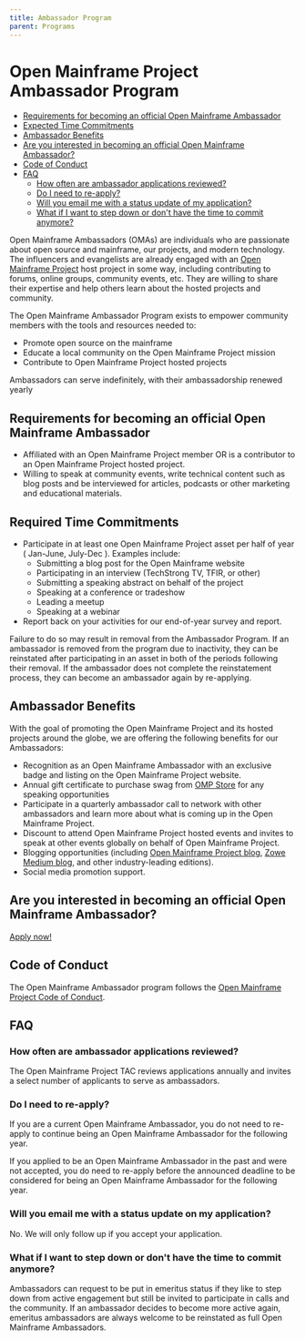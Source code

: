 ```yaml
---
title: Ambassador Program
parent: Programs
---
```

# Open Mainframe Project Ambassador Program

- [Requirements for becoming an official Open Mainframe Ambassador](#requirements-for-becoming-an-official-open-mainframe-ambassador)
- [Expected Time Commitments](#expected-time-commitments)
- [Ambassador Benefits](#ambassador-benefits)
- [Are you interested in becoming an official Open Mainframe Ambassador?](#are-you-interested-in-becoming-an-official-open-mainframe-ambassador)
- [Code of Conduct](#code-of-conduct)
- [FAQ](#faq)
	- [How often are ambassador applications reviewed?](#how-often-are-ambassador-applications-reviewed)
	- [Do I need to re-apply?](#do-i-need-to-re-apply)
	- [Will you email me with a status update of my application?](#will-you-email-me-with-a-status-update-of-my-application)
	- [What if I want to step down or don't have the time to commit anymore?](#what-if-i-want-to-step-down-or-dont-have-the-time-to-commit-anymore)


Open Mainframe Ambassadors (OMAs) are individuals who are passionate about open source and mainframe, our projects, and modern technology.  The influencers and evangelists are already engaged with an [Open Mainframe Project](https://www.openmainframeproject.org/) host project in some way, including contributing to forums, online groups, community events, etc. They are willing to share their expertise and help others learn about the hosted projects and community.

The Open Mainframe Ambassador Program exists to empower community members with the tools and resources needed to:

*   Promote open source on the mainframe
*   Educate a local community on the Open Mainframe Project mission
*   Contribute to Open Mainframe Project hosted projects

Ambassadors can serve indefinitely, with their ambassadorship renewed yearly

## Requirements for becoming an official Open Mainframe Ambassador

*   Affiliated with an Open Mainframe Project member OR is a contributor to an Open Mainframe Project hosted project.
*   Willing to speak at community events, write technical content such as blog posts and be interviewed for articles, podcasts or other marketing and educational materials. 

## Required Time Commitments

*  Participate in at least one Open Mainframe Project asset per half of year ( Jan-June, July-Dec ). Examples include:
	- Submitting a blog post for the Open Mainframe website
	- Participating in an interview (TechStrong TV, TFIR, or other)
	- Submitting a speaking abstract on behalf of the project
	- Speaking at a conference or tradeshow
	- Leading a meetup
	- Speaking at a webinar
*  Report back on your activities for our end-of-year survey and report.

Failure to do so may result in removal from the Ambassador Program. If an ambassador is removed from the program due to inactivity, they can be reinstated after participating in an asset in both of the periods following their removal. If the ambassador does not complete the reinstatement process, they can become an ambassador again by re-applying.

## Ambassador Benefits

With the goal of promoting the Open Mainframe Project and its hosted projects around the globe, we are offering the following benefits for our Ambassadors:

*   Recognition as an Open Mainframe Ambassador with an exclusive badge and listing on the Open Mainframe Project website.
*   Annual gift certificate to purchase swag from [OMP Store](https://store.openmainframeproject.org/) for any speaking opportunities
*   Participate in a quarterly ambassador call to network with other ambassadors and learn more about what is coming up in the Open Mainframe Project.
*   Discount to attend Open Mainframe Project hosted events and invites to speak at other events globally on behalf of Open Mainframe Project.
*   Blogging opportunities (including [Open Mainframe Project blog](https://www.cncf.io/blog/), [Zowe Medium blog](https://medium.com/zowe), and other industry-leading editions).
*   Social media promotion support.

## Are you interested in becoming an official Open Mainframe Ambassador?

[Apply now!](https://github.com/openmainframeproject/tac/issues/new/choose)

## Code of Conduct

The Open Mainframe Ambassador program follows the [Open Mainframe Project Code of Conduct](https://github.com/openmainframeproject/foundation/blob/master/CODE_OF_CONDUCT.md).

## FAQ

### How often are ambassador applications reviewed?

The Open Mainframe Project TAC reviews applications annually and invites a select number of applicants to serve as ambassadors.

### Do I need to re-apply?

If you are a current Open Mainframe Ambassador, you do not need to re-apply to continue being an Open Mainframe Ambassador for the following year.

If you applied to be an Open Mainframe Ambassador in the past and were not accepted, you do need to re-apply before the announced deadline to be considered for being an Open Mainframe Ambassador for the following year.

### Will you email me with a status update on my application?

No. We will only follow up if you accept your application.

### What if I want to step down or don't have the time to commit anymore?

Ambassadors can request to be put in emeritus status if they like to step down from active engagement but still be invited to participate in calls and the community. If an ambassador decides to become more active again, emeritus ambassadors are always welcome to be reinstated as full Open Mainframe Ambassadors.
